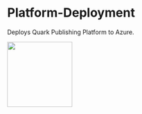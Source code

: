 # Platform-Deployment
Deploys Quark Publishing Platform to Azure.


<a href="https://portal.azure.com/#create/Microsoft.Template/uri/https://github.com/neergupta/Platform-Deployment" target="_blank">
    <img src="http://www.quark.com/images/quarkLogo.gif" width=150 />
</a>
